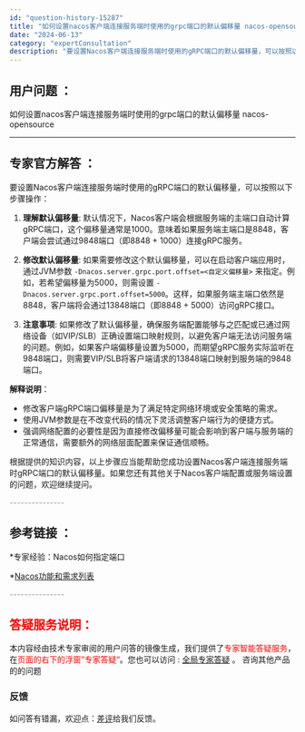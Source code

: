 ```yaml
---
id: "question-history-15287"
title: "如何设置nacos客户端连接服务端时使用的grpc端口的默认偏移量 nacos-opensource"
date: "2024-06-13"
category: "expertConsultation"
description: "要设置Nacos客户端连接服务端时使用的gRPC端口的默认偏移量，可以按照以下步骤操作：1. **理解默认偏移量**: 默认情况下，Nacos客户端会根据服务端的主端口自动计算gRPC端口，这个偏移量通常是1000。意味着如果服务端主端口是8848，客户端会尝试通过9848端口（即8848 + 10"
---
```


## 用户问题 ： 
 如何设置nacos客户端连接服务端时使用的grpc端口的默认偏移量 nacos-opensource 

---------------
## 专家官方解答 ：

要设置Nacos客户端连接服务端时使用的gRPC端口的默认偏移量，可以按照以下步骤操作：

1. **理解默认偏移量**: 默认情况下，Nacos客户端会根据服务端的主端口自动计算gRPC端口，这个偏移量通常是1000。意味着如果服务端主端口是8848，客户端会尝试通过9848端口（即8848 + 1000）连接gRPC服务。

2. **修改默认偏移量**: 如果需要修改这个默认偏移量，可以在启动客户端应用时，通过JVM参数 `-Dnacos.server.grpc.port.offset=<自定义偏移量>` 来指定。例如，若希望偏移量为5000，则需设置 `-Dnacos.server.grpc.port.offset=5000`。这样，如果服务端主端口依然是8848，客户端将会通过13848端口（即8848 + 5000）访问gRPC接口。

3. **注意事项**: 如果修改了默认偏移量，确保服务端配置能够与之匹配或已通过网络设备（如VIP/SLB）正确设置端口映射规则，以避免客户端无法访问服务端的问题。例如，如果客户端偏移量设置为5000，而期望gRPC服务实际监听在9848端口，则需要VIP/SLB将客户端请求的13848端口映射到服务端的9848端口。

**解释说明**：
- 修改客户端gRPC端口偏移量是为了满足特定网络环境或安全策略的需求。
- 使用JVM参数是在不改变代码的情况下灵活调整客户端行为的便捷方式。
- 强调网络配置的必要性是因为直接修改偏移量可能会影响到客户端与服务端的正常通信，需要额外的网络层面配置来保证通信顺畅。

根据提供的知识内容，以上步骤应当能帮助您成功设置Nacos客户端连接服务端时gRPC端口的默认偏移量。如果您还有其他关于Nacos客户端配置或服务端设置的问题，欢迎继续提问。


<font color="#949494">---------------</font> 


## 参考链接 ：

*专家经验：Nacos如何指定端口 
 
 *[Nacos功能和需求列表](https://nacos.io/docs/latest/archive/feature-list)


 <font color="#949494">---------------</font> 
 


## <font color="#FF0000">答疑服务说明：</font> 

本内容经由技术专家审阅的用户问答的镜像生成，我们提供了<font color="#FF0000">专家智能答疑服务</font>，在<font color="#FF0000">页面的右下的浮窗”专家答疑“</font>。您也可以访问 : [全局专家答疑](https://opensource.alibaba.com/chatBot) 。 咨询其他产品的的问题

### 反馈
如问答有错漏，欢迎点：[差评](https://ai.nacos.io/user/feedbackByEnhancerGradePOJOID?enhancerGradePOJOId=15307)给我们反馈。
